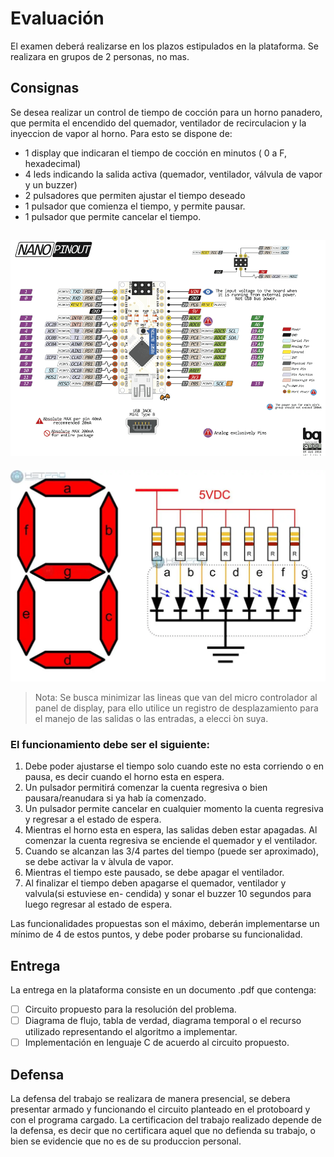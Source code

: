 # Evaluación

El examen deberá realizarse en los plazos estipulados en la plataforma.
Se realizara en grupos de 2 personas, no mas.

## Consignas

Se desea realizar un control de tiempo de cocción para un horno panadero, que permita
el encendido del quemador, ventilador de recirculacion y la inyeccion de vapor al horno.
Para esto se dispone de:

* 1 display que indicaran el tiempo de cocción en minutos ( 0 a F, hexadecimal)
* 4 leds indicando la salida activa (quemador, ventilador, válvula de vapor y un buzzer)
* 2 pulsadores que permiten ajustar el tiempo deseado
* 1 pulsador que comienza el tiempo, y permite pausar.
* 1 pulsador que permite cancelar el tiempo.

![Pinout](Arduino-Nano-Pinout.png "Pinout")
---
![display](Display-7-segmentos-catodo-comun.webp "Display")

> Nota: Se busca minimizar las lineas que van del micro controlador al panel de display, para
ello utilice un registro de desplazamiento para el manejo de las salidas o las entradas, a
elecci ́on suya.

### El funcionamiento debe ser el siguiente:

1. Debe poder ajustarse el tiempo solo cuando este no esta corriendo o en pausa, es decir
cuando el horno esta en espera.
2. Un pulsador permitirá comenzar la cuenta regresiva o bien pausara/reanudara si ya hab ́ıa
comenzado.
3. Un pulsador permite cancelar en cualquier momento la cuenta regresiva y regresar a el
estado de espera.
4. Mientras el horno esta en espera, las salidas deben estar apagadas. Al comenzar la cuenta
regresiva se enciende el quemador y el ventilador.
5. Cuando se alcanzan las 3/4 partes del tiempo (puede ser aproximado), se debe activar la
v ́alvula de vapor.
6. Mientras el tiempo este pausado, se debe apagar el ventilador.
7. Al finalizar el tiempo deben apagarse el quemador, ventilador y valvula(si estuviese en-
cendida) y sonar el buzzer 10 segundos para luego regresar al estado de espera.

Las funcionalidades propuestas son el máximo, deberán implementarse un mínimo de
4 de estos puntos, y debe poder probarse su funcionalidad.

## Entrega

La entrega en la plataforma consiste en un documento .pdf que contenga:
- [ ] Circuito propuesto para la resolución del problema.
- [ ] Diagrama de flujo, tabla de verdad, diagrama temporal o el recurso utilizado representando
el algoritmo a implementar.
- [ ] Implementación en lenguaje C de acuerdo al circuito propuesto.

## Defensa

La defensa del trabajo se realizara de manera presencial, se debera presentar armado
y funcionando el circuito planteado en el protoboard y con el programa cargado.
La certificacion del trabajo realizado depende de la defensa, es decir que no certificara
aquel que no defienda su trabajo, o bien se evidencie que no es de su produccion personal.
